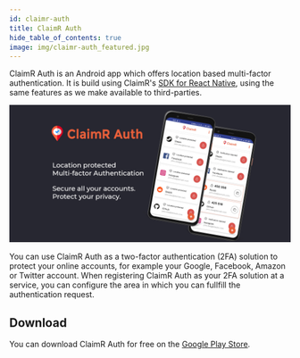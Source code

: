 ```yaml
---
id: claimr-auth
title: ClaimR Auth
hide_table_of_contents: true
image: img/claimr-auth_featured.jpg
---
```


ClaimR Auth is an Android app which offers location based multi-factor authentication.
It is build using ClaimR's [SDK for React Native](/docs/react-native), using the same features as we make available to third-parties.

![](../static/img/claimr-auth_featured.jpg)

You can use ClaimR Auth as a two-factor authentication (2FA) solution to protect your online accounts, for example your Google, Facebook, Amazon or Twitter account.
When registering ClaimR Auth as your 2FA solution at a service, you can configure the area in which you can fullfill the authentication request.

## Download

You can download ClaimR Auth for free on the [Google Play Store][claimr-auth-google-play].

[claimr-auth-google-play]: https://play.google.com/store/apps/details?id=tools.claimr.auth
